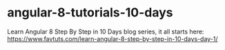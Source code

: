 # angular-8-tutorials-10-days
Learn Angular 8 Step By Step in 10 Days blog series, it all starts here: https://www.favtuts.com/learn-angular-8-step-by-step-in-10-days-day-1/
